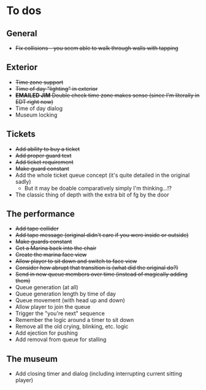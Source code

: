 # To dos

## General
* ~~Fix collisions - you seem able to walk through walls with tapping~~

## Exterior
* ~~Time zone support~~
* ~~Time of day "lighting" in exterior~~
* ~~**EMAILED JIM** Double check time zone makes sense (since I'm literally in EDT right now)~~
* Time of day dialog
* Museum locking

## Tickets
* ~~Add ability to buy a ticket~~
* ~~Add proper guard text~~
* ~~Add ticket requirement~~
* ~~Make guard constant~~
* Add the whole ticket queue concept (it's quite detailed in the original sadly)
  * But it may be doable comparatively simply I'm thinking...!?
* The classic thing of depth with the extra bit of fg by the door

## The performance
* ~~Add tape collider~~
* ~~Add tape message (original didn't care if you were inside or outside)~~
* ~~Make guards constant~~
* ~~Get a Marina back into the chair~~
* ~~Create the marina face view~~
* ~~Allow player to sit down and switch to face view~~
* ~~Consider how abrupt that transition is (what did the original do?)~~
* ~~Send in new queue members over time (instead of magically adding them)~~
* Queue generation (at all)
* Queue generation length by time of day
* Queue movement (with head up and down)
* Allow player to join the queue
* Trigger the "you're next" sequence
* Remember the logic around a timer to sit down
* Remove all the old crying, blinking, etc. logic
* Add ejection for pushing
* Add removal from queue for stalling

## The museum
* Add closing timer and dialog (including interrupting current sitting player)

